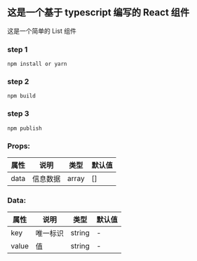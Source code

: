 ## 这是一个基于 typescript 编写的 React 组件

这是一个简单的 List 组件

### step 1

`npm install or yarn`

### step 2

`npm build`

### step 3

`npm publish`

### Props:

| 属性 | 说明     | 类型  | 默认值 |
| ---- | -------- | ----- | ------ |
| data | 信息数据 | array | []     |

### Data:

| 属性  | 说明     | 类型   | 默认值 |
| ----- | -------- | ------ | ------ |
| key   | 唯一标识 | string | -      |
| value | 值       | string | -      |

